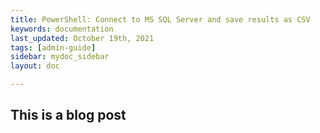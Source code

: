 ```yaml
---
title: PowerShell: Connect to MS SQL Server and save results as CSV
keywords: documentation
last_updated: October 19th, 2021
tags: [admin-guide]
sidebar: mydoc_sidebar
layout: doc

---
```


## This is a blog post



